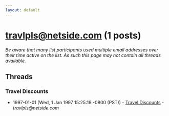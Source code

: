 ```yaml
---
layout: default
---
```


# travlpls@netside.com (1 posts)

_Be aware that many list participants used multiple email addresses over their time active on the list. As such this page may not contain all threads available._

## Threads

### Travel Discounts
+ 1997-01-01 (Wed, 1 Jan 1997 15:25:19 -0800 (PST)) - [Travel Discounts](/archive/1997/01/ce2679d6b1ffd7d7b4e9472f3970cfeec8a93cae3752164998b02e093dc0683c) - _travlpls@netside.com_

